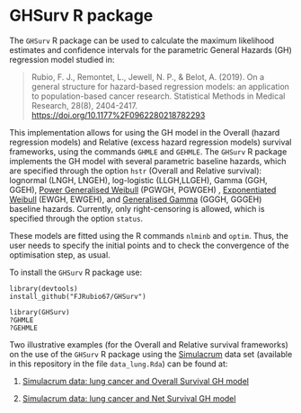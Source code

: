 # GHSurv R package
The `GHSurv` R package can be used to calculate the maximum likelihood estimates and confidence intervals for the parametric General Hazards (GH) regression model studied in:

> Rubio, F. J., Remontet, L., Jewell, N. P., & Belot, A. (2019). On a general structure for hazard-based regression models: 
an application to population-based cancer research. Statistical Methods in Medical Research, 28(8), 2404-2417.
https://doi.org/10.1177%2F0962280218782293

This implementation allows for using the GH model in the Overall (hazard regression models) and Relative (excess hazard regression models) 
survival frameworks, using the commands `GHMLE` and `GEHMLE`. 
The `GHSurv` R package implements the GH model with several parametric baseline hazards, which are specified through the option `hstr` (Overall and Relative survival): lognormal (LNGH, LNGEH), log-logistic (LLGH,LLGEH), Gamma (GGH, GGEH), [Power Generalised Weibull](https://rpubs.com/FJRubio/PGW) (PGWGH, PGWGEH) , [Exponentiated Weibull](https://rpubs.com/FJRubio/EWD) (EWGH, EWGEH), and [Generalised Gamma](https://rpubs.com/FJRubio/GG) (GGGH, GGGEH) baseline hazards.
Currently, only right-censoring is allowed, which is specified through the option `status`.

These models are fitted using the R commands `nlminb` and `optim`. Thus, the user needs to specify the initial points and to check the convergence of the
optimisation step, as usual.

To install the `GHSurv` R package use:

```
library(devtools)
install_github("FJRubio67/GHSurv")

library(GHSurv)
?GHMLE
?GEHMLE
```


Two illustrative examples (for the Overall and Relative survival frameworks) on the use of the `GHSurv` R package using the [Simulacrum](https://rpubs.com/FJRubio/GHSimulacrum) data set (available in this repository in the file `data_lung.Rda`) can be found at:

1. [Simulacrum data: lung cancer and Overall Survival GH model](https://rpubs.com/FJRubio/GHSimulacrum)

2. [Simulacrum data: lung cancer and Net Survival GH model](https://rpubs.com/FJRubio/GEHSimulacrum)
